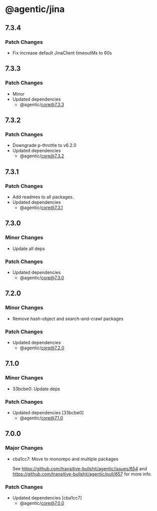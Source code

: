 # @agentic/jina

## 7.3.4

### Patch Changes

- Fix increase default JinaClient timeoutMs to 60s

## 7.3.3

### Patch Changes

- Minor
- Updated dependencies
  - @agentic/core@7.3.3

## 7.3.2

### Patch Changes

- Downgrade p-throttle to v6.2.0
- Updated dependencies
  - @agentic/core@7.3.2

## 7.3.1

### Patch Changes

- Add readmes to all packages.
- Updated dependencies
  - @agentic/core@7.3.1

## 7.3.0

### Minor Changes

- Update all deps

### Patch Changes

- Updated dependencies
  - @agentic/core@7.3.0

## 7.2.0

### Minor Changes

- Remove hash-object and search-and-crawl packages

### Patch Changes

- Updated dependencies
  - @agentic/core@7.2.0

## 7.1.0

### Minor Changes

- 33bcbe0: Update deps

### Patch Changes

- Updated dependencies [33bcbe0]
  - @agentic/core@7.1.0

## 7.0.0

### Major Changes

- cba1cc7: Move to monorepo and multiple packages

  See https://github.com/transitive-bullshit/agentic/issues/654 and https://github.com/transitive-bullshit/agentic/pull/657 for more info.

### Patch Changes

- Updated dependencies [cba1cc7]
  - @agentic/core@7.0.0
